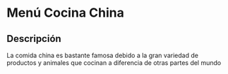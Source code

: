 # Menú Cocina China

## Descripción
La comida china es bastante famosa debido a la gran variedad de productos y animales que cocinan a diferencia de otras partes del mundo
